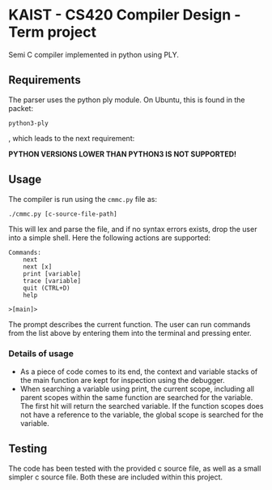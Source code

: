 # KAIST - CS420 Compiler Design - Term project
Semi C compiler implemented in python using PLY.

## Requirements
The parser uses the python ply module. On Ubuntu, this is found in the packet:

    python3-ply

, which leads to the next requirement:

**PYTHON VERSIONS LOWER THAN PYTHON3 IS NOT SUPPORTED!**

## Usage
The compiler is run using the `cmmc.py` file as:

    ./cmmc.py [c-source-file-path]

This will lex and parse the file, and if no syntax errors exists, drop the user into a simple shell. Here the following actions are supported:

    Commands:
        next
        next [x]
        print [variable]
        trace [variable]
        quit (CTRL+D)
        help

    >[main]>

The prompt describes the current function. The user can run commands from the list above by entering them into the terminal and pressing enter.

### Details of usage

- As a piece of code comes to its end, the context and variable stacks of the main function are kept for inspection using the debugger.
- When searching a variable using print, the current scope, including all parent scopes within the same function are searched for the variable. The first hit will return the searched variable. If the function scopes does not have a reference to the variable, the global scope is searched for the variable.

## Testing
The code has been tested with the provided c source file, as well as a small simpler c source file. Both these are included within this project.